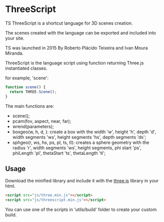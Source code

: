 # ThreeScript
TS ThreeScript is a shortcut language for 3D scenes creation.

The scenes created with the language can be exported and included into your site.

TS was launched in 2015 By Roberto Plácido Teixeira and Ivan Moura Miranda.

ThreeScript is the language script using function returning Three.js instantiated classes.

for example, 'scene':
```javascript
function scene() {
  return THREE.Scene();
}
```
The main functions are:

- scene();
- pcam(fov, aspect, near, far);
- wrend(parameters);
- boxgeo(w, h, d, ): create a box with the width 'w', height 'h', depth 'd', width segments 'ws', height segments 'hs', depth segments 'ds';
- sphgeo(r, ws, hs, ps, pl, ts, tl): creates a sphere geometry with the radius 'r', width segments 'ws', height segments, phi start 'ps', phiLength 'pl', thetaStart 'ts', thetaLength 'tl';

## Usage

Download the minified library and include it with the [three.js](https://github.com/mrdoob/three.js) library in your html.

```html
<script src="js/three.min.js"></script>
<script src="js/threescript.min.js"></script>
```
You can use one of the scripts in 'utils/build' folder to create your custom build.
